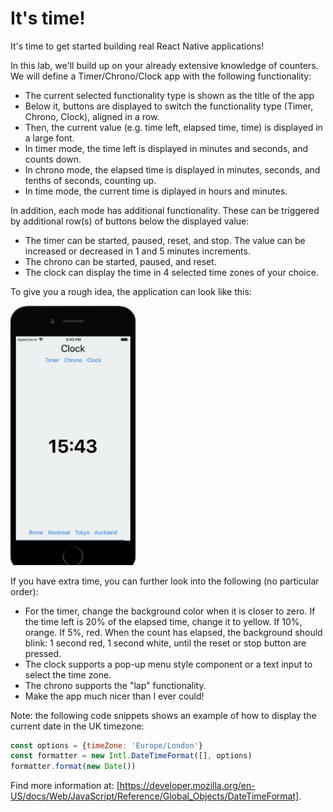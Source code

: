 # It's time!

It's time to get started building real React Native applications!

In this lab, we'll build up on your already extensive knowledge of counters. We will define a Timer/Chrono/Clock app with the following functionality:
- The current selected functionality type is shown as the title of the app
- Below it, buttons are displayed to switch the functionality type (Timer, Chrono, Clock), aligned in a row.
- Then, the current value (e.g. time left, elapsed time, time) is displayed in a large font.
- In timer mode, the time left is displayed in minutes and seconds, and counts down.
- In chrono mode, the elapsed time is displayed in minutes, seconds, and tenths of seconds, counting up.
- In time mode, the current time is diplayed in hours and minutes.

In addition, each mode has additional functionality. These can be triggered by additional row(s) of buttons below the displayed value:
- The timer can be started, paused, reset, and stop. The value can be increased or decreased in 1 and 5 minutes increments. 
- The chrono can be started, paused, and reset.
- The clock can display the time in 4 selected time zones of your choice. 

To give you a rough idea, the application can look like this:


<img src="./Timer.png" width=200>

If you have extra time, you can further look into the following (no particular order):
- For the timer, change the background color when it is closer to zero. If the time left is 20% of the elapsed time, change it to yellow. If 10%, orange. If 5%, red. When the count has elapsed, the background should blink: 1 second red, 1 second white, until the reset or stop button are pressed.
- The clock supports a pop-up menu style component or a text input to select the time zone.
- The chrono supports the "lap" functionality.
- Make the app much nicer than I ever could! 

Note: the following code snippets shows an example of how to display the current date in the UK timezone:

```javascript
const options = {timeZone: 'Europe/London'}
const formatter = new Intl.DateTimeFormat([], options)
formatter.format(new Date())
```

Find more information at: [https://developer.mozilla.org/en-US/docs/Web/JavaScript/Reference/Global_Objects/DateTimeFormat].